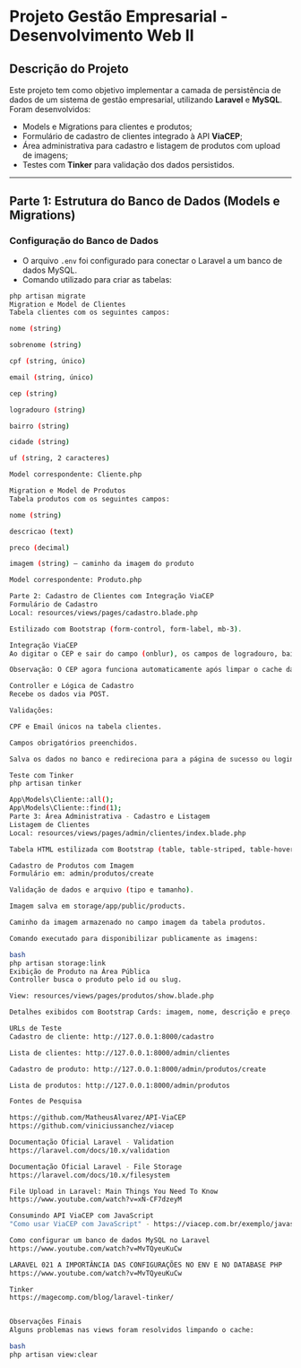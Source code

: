 # Projeto Gestão Empresarial - Desenvolvimento Web II

## Descrição do Projeto

Este projeto tem como objetivo implementar a camada de persistência de dados de um sistema de gestão empresarial, utilizando **Laravel** e **MySQL**. Foram desenvolvidos:

- Models e Migrations para clientes e produtos;
- Formulário de cadastro de clientes integrado à API **ViaCEP**;
- Área administrativa para cadastro e listagem de produtos com upload de imagens;
- Testes com **Tinker** para validação dos dados persistidos.

---

## Parte 1: Estrutura do Banco de Dados (Models e Migrations)

### Configuração do Banco de Dados

- O arquivo `.env` foi configurado para conectar o Laravel a um banco de dados MySQL.
- Comando utilizado para criar as tabelas:  

```bash
php artisan migrate
Migration e Model de Clientes
Tabela clientes com os seguintes campos:

nome (string)

sobrenome (string)

cpf (string, único)

email (string, único)

cep (string)

logradouro (string)

bairro (string)

cidade (string)

uf (string, 2 caracteres)

Model correspondente: Cliente.php

Migration e Model de Produtos
Tabela produtos com os seguintes campos:

nome (string)

descricao (text)

preco (decimal)

imagem (string) – caminho da imagem do produto

Model correspondente: Produto.php

Parte 2: Cadastro de Clientes com Integração ViaCEP
Formulário de Cadastro
Local: resources/views/pages/cadastro.blade.php

Estilizado com Bootstrap (form-control, form-label, mb-3).

Integração ViaCEP
Ao digitar o CEP e sair do campo (onblur), os campos de logradouro, bairro, cidade e UF são preenchidos automaticamente via JavaScript.

Observação: O CEP agora funciona automaticamente após limpar o cache das views.

Controller e Lógica de Cadastro
Recebe os dados via POST.

Validações:

CPF e Email únicos na tabela clientes.

Campos obrigatórios preenchidos.

Salva os dados no banco e redireciona para a página de sucesso ou login.

Teste com Tinker
php artisan tinker

App\Models\Cliente::all();
App\Models\Cliente::find(1);
Parte 3: Área Administrativa - Cadastro e Listagem
Listagem de Clientes
Local: resources/views/pages/admin/clientes/index.blade.php

Tabela HTML estilizada com Bootstrap (table, table-striped, table-hover) exibindo todos os clientes cadastrados.

Cadastro de Produtos com Imagem
Formulário em: admin/produtos/create

Validação de dados e arquivo (tipo e tamanho).

Imagem salva em storage/app/public/products.

Caminho da imagem armazenado no campo imagem da tabela produtos.

Comando executado para disponibilizar publicamente as imagens:

bash
php artisan storage:link
Exibição de Produto na Área Pública
Controller busca o produto pelo id ou slug.

View: resources/views/pages/produtos/show.blade.php

Detalhes exibidos com Bootstrap Cards: imagem, nome, descrição e preço.

URLs de Teste
Cadastro de cliente: http://127.0.0.1:8000/cadastro

Lista de clientes: http://127.0.0.1:8000/admin/clientes

Cadastro de produto: http://127.0.0.1:8000/admin/produtos/create

Lista de produtos: http://127.0.0.1:8000/admin/produtos

Fontes de Pesquisa

https://github.com/MatheusAlvarez/API-ViaCEP
https://github.com/viniciussanchez/viacep

Documentação Oficial Laravel - Validation
https://laravel.com/docs/10.x/validation

Documentação Oficial Laravel - File Storage
https://laravel.com/docs/10.x/filesystem

File Upload in Laravel: Main Things You Need To Know
https://www.youtube.com/watch?v=xN-CF7dzeyM

Consumindo API ViaCEP com JavaScript
"Como usar ViaCEP com JavaScript" - https://viacep.com.br/exemplo/javascript/

Como configurar um banco de dados MySQL no Laravel
https://www.youtube.com/watch?v=MvTQyeuKuCw

LARAVEL 021 A IMPORTÂNCIA DAS CONFIGURAÇÕES NO ENV E NO DATABASE PHP
https://www.youtube.com/watch?v=MvTQyeuKuCw

Tinker
https://magecomp.com/blog/laravel-tinker/


Observações Finais
Alguns problemas nas views foram resolvidos limpando o cache:

bash
php artisan view:clear